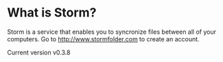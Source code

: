 # What is Storm?

Storm is a service that enables you to syncronize files between all of your computers.
Go to http://www.stormfolder.com to create an account.

Current version v0.3.8
